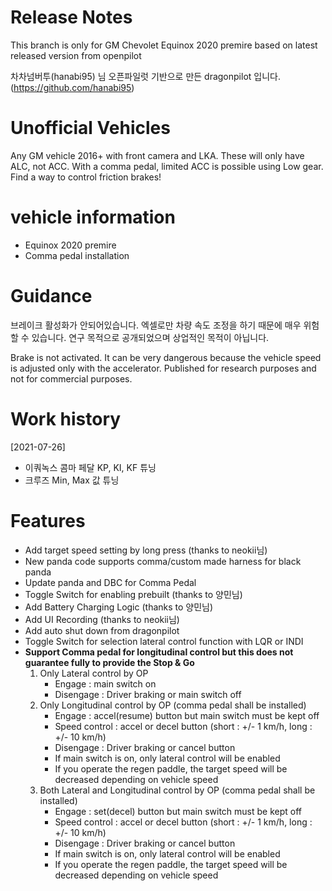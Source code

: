 # Release Notes

This branch is only for GM Chevolet Equinox 2020 premire based on latest released version from openpilot

차차넘버투(hanabi95) 님 오픈파일럿 기반으로 만든 dragonpilot 입니다. (https://github.com/hanabi95)

# Unofficial Vehicles
Any GM vehicle 2016+ with front camera and LKA. These will only have ALC, not ACC. With a comma pedal, limited ACC is possible using Low gear. Find a way to control friction brakes!

# vehicle information

- Equinox 2020 premire
- Comma pedal installation

# Guidance

브레이크 활성화가 안되어있습니다. 
엑셀로만 차량 속도 조정을 하기 때문에 매우 위험할 수 있습니다. 
연구 목적으로 공개되었으며 상업적인 목적이 아닙니다. 

Brake is not activated.
It can be very dangerous because the vehicle speed is adjusted only with the accelerator.
Published for research purposes and not for commercial purposes.

# Work history

[2021-07-26]
  - 이쿼녹스 콤마 페달 KP, KI, KF 튜닝
  - 크루즈 Min, Max 값 튜닝
  
  
# Features

  - Add target speed setting by long press (thanks to neokii님)
  - New panda code supports comma/custom made harness for black panda
  - Update panda and DBC for Comma Pedal
  - Toggle Switch for enabling prebuilt (thanks to 양민님)
  - Add Battery Charging Logic (thanks to 양민님)
  - Add UI Recording (thanks to neokii님)
  - Add auto shut down from dragonpilot
  - Toggle Switch for selection lateral control function with LQR or INDI
  - <b>Support Comma pedal for longitudinal control but this does not guarantee fully to provide the Stop & Go </b>
    1) Only Lateral control by OP
       - Engage : main switch on
       - Disengage : Driver braking or main switch off
    2) Only Longitudinal control by OP (comma pedal shall be installed)
       - Engage : accel(resume) button but main switch must be kept off
       - Speed control : accel or decel button (short : +/- 1 km/h, long : +/- 10 km/h)
       - Disengage : Driver braking or cancel button
       - If main switch is on, only lateral control will be enabled
       - If you operate the regen paddle, the target speed will be decreased depending on vehicle speed
    3) Both Lateral and Longitudinal control by OP (comma pedal shall be installed)
       - Engage : set(decel) button but main switch must be kept off
       - Speed control : accel or decel button (short : +/- 1 km/h, long : +/- 10 km/h)
       - Disengage : Driver braking or cancel button
       - If main switch is on, only lateral control will be enabled
       - If you operate the regen paddle, the target speed will be decreased depending on vehicle speed
